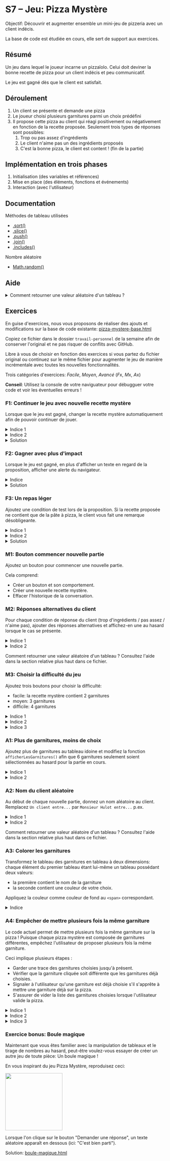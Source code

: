 # S7 – Jeu: Pizza Mystère

Objectif: Découvrir et augmenter ensemble un mini-jeu de pizzeria avec un client indécis.

La base de code est étudiée en cours, elle sert de support aux exercices.

## Résumé

Un jeu dans lequel le joueur incarne un pizzaïolo.
Celui doit deviner la bonne recette de pizza pour un client indécis et peu communicatif.

Le jeu est gagné dès que le client est satisfait.

## Déroulement

1. Un client se présente et demande une pizza
2. Le joueur choisi plusieurs garnitures parmi un choix prédéfini
3. Il propose cette pizza au client qui réagi positivement ou négativement en fonction de la recette proposée.
Seulement trois types de réponses sont possibles:
    1. Trop ou pas assez d'ingrédients
    2. Le client n'aime pas un des ingrédients proposés
    3. C'est la bonne pizza, le client est content ! (fin de la partie)

## Implémentation en trois phases

1. Initialisation (des variables et références)
2. Mise en place (des éléments, fonctions et événements)
3. Interaction (avec l'utilisateur)

## Documentation

Méthodes de tableau utilisées
- [.sort()](https://developer.mozilla.org/fr/docs/Web/JavaScript/Reference/Objets_globaux/Array/sort)
- [.slice()](https://developer.mozilla.org/fr/docs/Web/JavaScript/Reference/Objets_globaux/Array/slice)
- [.push()](https://developer.mozilla.org/fr/docs/Web/JavaScript/Reference/Objets_globaux/Array/push)
- [.join()](https://developer.mozilla.org/fr/docs/Web/JavaScript/Reference/Objets_globaux/Array/join)
- [.includes()](https://developer.mozilla.org/fr/docs/Web/JavaScript/Reference/Objets_globaux/Array/includes)

Nombre aléatoire
- [Math.random()](https://developer.mozilla.org/fr/docs/Web/JavaScript/Reference/Objets_globaux/Math/random)


## Aide

<details>
    <summary>Comment retourner une valeur aléatoire d'un tableau ?</summary>

Utilisez `Math.random()` :

```javascript
let valeurAuHasard = monTableau[Math.floor(Math.random() * monTableau.length)];
```

Math.random() retourne une valeur à virgule flottante entre 0 et 1 (sans jamais retourner exactement 1). 
Il suffit de multiplier cette valeur par la longueur du tableau et d'arrondir le tout à la valeur inférieure.

Conseil: expérimentez dans la console de votre navigateur.
</details>


## Exercices

En guise d'exercices, nous vous proposons de réaliser des ajouts et modifications sur la base de code existante: [pizza-mystere-base.html](données/pizza-mystere-base.html)

Copiez ce fichier dans le dossier `travail-personnel` de la semaine afin de conserver l'original et ne pas risquer de conflits avec GitHub.

Libre à vous de choisir en fonction des exercices si vous partez du fichier original ou continuez sur le même fichier pour augmenter le jeu de manière incrémentale avec toutes les nouvelles fonctionnalités.

Trois catégories d'exercices: *Facile*, *Moyen*, *Avancé* (*F*x, *M*x, *A*x)

**Conseil**: Utilisez la console de votre naviguateur pour débugguer votre code et voir les éventuelles erreurs !


### F1: Continuer le jeu avec nouvelle recette mystère

Lorsque que le jeu est gagné, changer la recette mystère automatiquement afin de pouvoir continuer de jouer.

<details>
    <summary>Indice 1</summary>

Le test de condition "jeu gagné" existe déjà aux lignes 168-170.

Que pouvez-vous faire ici pour renouveller la recette mystère ?
</details>

<details>
    <summary>Indice 2</summary>

La fonction `créerPizzaMystère` peut être appelée plus d'une fois...
</details>

<details>
    <summary>Solution</summary>

Ajouter un simple appel à la fonction existante `créerPizzaMystère` dans la condition aux lignes 168-170.

```javascript
// Si pas de réponse jusqu'ici, c'est gagné !
if (réponse == undefined) {
    réponse = '😋 Oui, merci !';
    créerPizzaMystère();
}
```
</details>

### F2: Gagner avec plus d'impact

Lorsque le jeu est gagné, en plus d'afficher un texte en regard de la proposition, afficher une alerte du navigateur.

<details>
    <summary>Indice</summary>

Consultez la documentation de [window.alert()](https://developer.mozilla.org/fr/docs/Web/API/Window/alert)
</details>

<details>
    <summary>Solution</summary>

Ajoutez après la ligne 169 un appel à `alert()`

```javascript
// Si pas de réponse jusqu'ici, c'est gagné !
if (réponse == undefined) {
    réponse = '😋 Oui, merci !';
    alert('Félicitations, Vous avez gagné le jeu !');
}
```
</details>

### F3: Un repas léger

Ajoutez une condition de test lors de la proposition. Si la recette proposée ne contient que de la pâte à pizza, le client vous fait une remarque désobligeante.

<details>
    <summary>Indice 1</summary>

Dans la fonction `proposerPizza`, inspirez-vous des conditions existantes et ajoutez-en une nouvelle.
</details>

<details>
    <summary>Indice 2</summary>

Pour cette condition, l'ordre dans lequel les conditions sont testées peut avoir son importance !
</details>

<details>
    <summary>Solution</summary>

Ajoutez, au moins après le premier test de condition (pas assez), une nouvelle condition qui teste si la longueur de la recette proposée est égale à zéro :

```javascript
if (recette.length == 0) {
    réponse = '😕 Je ne vous ai pas demandé un apéritif !';
}
```
</details>


### M1: Bouton commencer nouvelle partie

Ajoutez un bouton pour commencer une nouvelle partie.

Cela comprend:
- Créer un bouton et son comportement.
- Créer une nouvelle recette mystère.
- Effacer l'historique de la conversation.


### M2: Réponses alternatives du client

Pour chaque condition de réponse du client (trop d'ingrédients / pas assez / n'aime pas), ajouter des réponses alternatives et affichez-en une au hasard lorsque le cas se présente.

<details>
    <summary>Indice 1</summary>

Utilisez un tableau pour lister les réponses alternative à chaque cas.
</details>

<details>
    <summary>Indice 2</summary>

Trois cas, trois tableaux
</details>

Comment retourner une valeur aléatoire d'un tableau ?
Consultez l'aide dans la section relative plus haut dans ce fichier.


### M3: Choisir la difficulté du jeu

Ajoutez trois boutons pour choisir la difficulté:
- facile: la recette mystère contient 2 garnitures
- moyen: 3 garnitures
- difficile: 4 garnitures

<details>
    <summary>Indice 1</summary>

Utilisez une variable pour stocker le niveau de difficulté (le nombre d'ingrédient).
</details>

<details>
    <summary>Indice 2</summary>

Lorsque la difficulté est définie, la recette mystère doit être générée à nouveau.
</details>

<details>
    <summary>Indice 3</summary>

Dans la fonction `créerPizzaMystère` la difficulté actuelle est écrite en dur.
Faut-il la remplacer par une variable ?
</details>


### A1: Plus de garnitures, moins de choix

Ajoutez plus de garnitures au tableau idoine et modifiez la fonction `afficherLesGarnitures()` afin que 6 garnitures seulement soient sélectionnées au hasard pour la partie en cours.

<details>
    <summary>Indice 1</summary>

Inspirez-vous de la fonction `créerPizzaMystère()`.
</details>

<details>
    <summary>Indice 2</summary>

Renommer le tableau original `garnitures` afin de pouvoir réutiliser cet identifiant pour stocker les 6 garnitures au hasard dans `afficherLesGarnitures`.
</details>


### A2: Nom du client aléatoire

Au début de chaque nouvelle partie, donnez un nom aléatoire au client. Remplacez `Un client entre...` par `Monsieur Hulot entre...` p.ex.

<details>
    <summary>Indice 1</summary>

Utilisez un tableau pour lister les noms que vous créez comme nous l'avons fait avec les garnitures.
</details>

<details>
    <summary>Indice 2</summary>

Peut-être devriez-vous ajouter un `<span>` avec `id` en début de phrase pour faciliter l'injection du nom du client ?
</details>

Comment retourner une valeur aléatoire d'un tableau ?
Consultez l'aide dans la section relative plus haut dans ce fichier.


### A3: Colorer les garnitures

Transformez le tableau des garnitures en tableau à deux dimensions: chaque élément du premier tableau étant lui-même un tableau possédant deux valeurs:
- la première contient le nom de la garniture
- la seconde contient une couleur de votre choix.

Appliquez la couleur comme couleur de fond au `<span>` correspondant.

<details>
    <summary>Indice</summary>
Exemple de tableau à deux dimensions

```javascript
const garnitures = [
    ['Jambon', 'lightcoral'],
    ['Champignons', 'rosybrown'],
    // ...
];
```
</details>


### A4: Empêcher de mettre plusieurs fois la même garniture

Le code actuel permet de mettre plusieurs fois la même garniture sur la pizza ! Puisque chaque pizza mystère est composée de garnitures différentes, empêchez l'utilisateur de proposer plusieurs fois la même garniture.

Ceci implique plusieurs étapes :
* Garder une trace des garnitures choisies jusqu'à présent.
* Vérifier que la garniture cliquée soit différente que les garnitures déjà choisies.
* Signaler à l'utilisateur qu'une garniture est déjà choisie s'il s'apprête à mettre une garniture déjà sur la pizza.
* S'assurer de vider la liste des garnitures choisies lorsque l'utilisateur valide la pizza.

<details>
    <summary>Indice 1</summary>

Il va falloir trouver un moyen de garder une trace des garnitures cliquées par l'utilisateur. Avec un tableau par exemple ?

```javascript
// tableau contenant les garnitures que le pizzaiolo a mis sur la pizza.
const garnituresChoisies = [];
```
</details>

<details>
    <summary>Indice 2</summary>

Une fois que l'on garde une trace des garnitures cliquées par l'utilisateur, vérifier, lors d'un clic sur une garniture, que la garniture cliquée n'est pas dans la liste de celles déjà cliquées.

Modifiez la fonction `choisirGarniture()`. Essayez avec `.includes()`.
</details>

<details>
    <summary>Indice 3</summary>

Attention ! Il faudra vider la liste des garnitures cliquées à chaque fois que l'utilisateur valide la pizza, **qu'elle soit correcte ou non**.
</details>


### Exercice bonus: Boule magique

Maintenant que vous êtes familier avec la manipulation de tableaux et le tirage de nombres au hasard, peut-être voulez-vous essayer de créer un autre jeu de toute pièce: Un boule magique !

En vous inspirant du jeu Pizza Mystère, reproduisez ceci:

<img src="données/boule-magique.png" width="180">

Lorsque l'on clique sur le bouton "Demander une réponse", un texte aléatoire apparaît en dessous (ici: "C'est bien parti").

Solution: [boule-magique.html](solutions/boule-magique.html)
